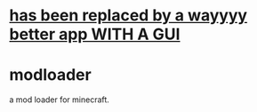 # [has been replaced by a wayyyy better app WITH A GUI](https://github.com/OniKrisNeptune/modmanager)
# modloader
a mod loader for minecraft. 
